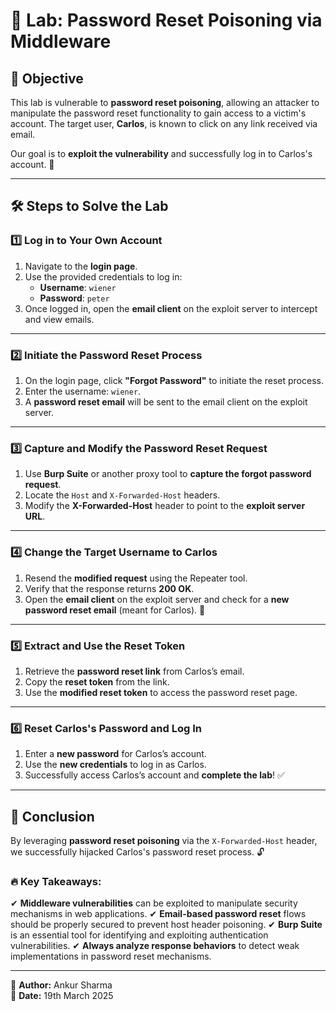 # 🔐 Lab: Password Reset Poisoning via Middleware

## 🎯 Objective
This lab is vulnerable to **password reset poisoning**, allowing an attacker to manipulate the password reset functionality to gain access to a victim's account. The target user, **Carlos**, is known to click on any link received via email.

Our goal is to **exploit the vulnerability** and successfully log in to Carlos's account. 🚀

---

## 🛠 Steps to Solve the Lab

### 1️⃣ Log in to Your Own Account
1. Navigate to the **login page**.
2. Use the provided credentials to log in:
   - **Username**: `wiener`
   - **Password**: `peter`
3. Once logged in, open the **email client** on the exploit server to intercept and view emails.

---

### 2️⃣ Initiate the Password Reset Process
1. On the login page, click **"Forgot Password"** to initiate the reset process.
2. Enter the username: `wiener`.
3. A **password reset email** will be sent to the email client on the exploit server.

---

### 3️⃣ Capture and Modify the Password Reset Request
1. Use **Burp Suite** or another proxy tool to **capture the forgot password request**.
2. Locate the `Host` and `X-Forwarded-Host` headers.
3. Modify the **X-Forwarded-Host** header to point to the **exploit server URL**.

---

### 4️⃣ Change the Target Username to Carlos
1. Resend the **modified request** using the Repeater tool.
2. Verify that the response returns **200 OK**.
3. Open the **email client** on the exploit server and check for a **new password reset email** (meant for Carlos). 📩

---

### 5️⃣ Extract and Use the Reset Token
1. Retrieve the **password reset link** from Carlos’s email.
2. Copy the **reset token** from the link.
3. Use the **modified reset token** to access the password reset page.

---

### 6️⃣ Reset Carlos's Password and Log In
1. Enter a **new password** for Carlos’s account.
2. Use the **new credentials** to log in as Carlos.
3. Successfully access Carlos’s account and **complete the lab**! ✅

---

## 🏁 Conclusion
By leveraging **password reset poisoning** via the `X-Forwarded-Host` header, we successfully hijacked Carlos's password reset process. 🔓

### 🔥 Key Takeaways:
✔ **Middleware vulnerabilities** can be exploited to manipulate security mechanisms in web applications.
✔ **Email-based password reset** flows should be properly secured to prevent host header poisoning.
✔ **Burp Suite** is an essential tool for identifying and exploiting authentication vulnerabilities.
✔ **Always analyze response behaviors** to detect weak implementations in password reset mechanisms.

---

📌 **Author:** Ankur Sharma  
📅 **Date:** 19th March 2025  

